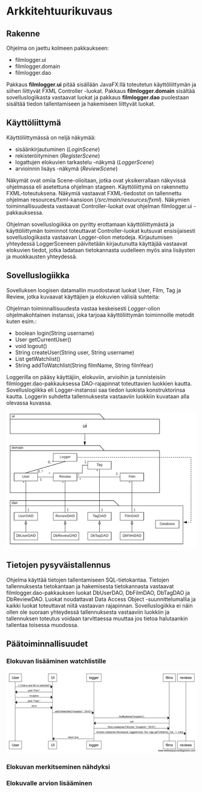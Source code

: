 # Arkkitehtuurikuvaus

## Rakenne
Ohjelma on jaettu kolmeen pakkaukseen:

- filmlogger.ui
- filmlogger.domain
- filmlogger.dao

Pakkaus **filmlogger.ui** pitää sisällään JavaFX:llä toteutetun käyttöliittymän ja siihen liittyvät FXML Controller -luokat. Pakkaus **filmlogger.domain** sisältää sovelluslogiikasta vastaavat luokat ja pakkaus **filmlogger.dao** puolestaan sisältää tiedon tallentamiseen ja hakemiseen liittyvät luokat.

## Käyttöliittymä
Käyttöliittymässä on neljä näkymää:
- sisäänkirjautuminen (*LoginScene*)
- rekisteröityminen (*RegisterScene*)
- logattujen elokuvien tarkastelu -näkymä (*LoggerScene*)
- arvioinnin lisäys -näkymä (*ReviewScene*)

Näkymät ovat omiia Scene-olioitaan, jotka ovat yksikerrallaan näkyvissä ohjelmassa eli asetettuna ohjelman stageen. Käyttöliittymä on rakennettu FXML-toteutuksena. Näkymiä vastaavat FXML-tiedostot on tallennettu ohjelman resources/fxml-kansioon (*/src/main/resources/fxml*). Näkymien toiminnallisuudesta vastaavat Controller-luokat ovat ohjelman filmlogger.ui -pakkauksessa.

Ohjelman sovelluslogiikka on pyritty erottamaan käyttöliittymästä ja käyttöliittymän toiminnot toteuttavat Controller-luokat kutsuvat ensisijaisesti sovelluslogiikasta vastaavan Logger-olion metodeja. Kirjautumisen yhteydessä LoggerSceneen päivitetään kirjautunutta käyttäjää vastaavat elokuvien tiedot, jotka ladataan tietokannasta uudelleen myös aina lisäysten ja muokkausten yhteydessä. 

## Sovelluslogiikka
Sovelluksen loogisen datamallin muodostavat luokat User, Film, Tag ja Review, jotka kuvaavat käyttäjien ja elokuvien välisiä suhteita:

Ohjelman toiminnallisuudesta vastaa keskeisesti *Logger*-olion ohjelmakohtainen instanssi, joka tarjoaa käyttöliittymän toiminnoille metodit kuten esim.:
- boolean login(String username)
- User getCurrentUser()
- void logout()
- String createUser(String user, String username)
- List<Review> getWatchlist()
- String addToWatchlist(String filmName, String filmYear)

Loggerilla on pääsy käyttäjiin, elokuviin, arvioihin ja tunnisteisiin filmlogger.dao-pakkauksessa DAO-rajapinnat toteuttavien luokkien kautta. Sovelluslogiikka eli Logger-instanssi saa tiedon luokista konstruktorinsa kautta. Loggerin suhdetta tallennuksesta vastaaviin luokkiin kuvataan alla olevassa kuvassa.

<img src="https://github.com/emmalait/FilmLogger/blob/master/dokumentaatio/images/pakkausluokkakaavio.png?raw=true">

## Tietojen pysyväistallennus

Ohjelma käyttää tietojen tallentamiseen SQL-tietokantaa. Tietojen tallennuksesta tietokantaan ja hakemisesta tietokannasta vastaavat filmlogger.dao-pakkauksen luokat DbUserDAO, DbFilmDAO, DbTagDAO ja DbReviewDAO. Luokat noudattavat Data Access Object -suunnittelumallia ja kaikki luokat toteuttavat niitä vastaavan rajapinnan. Sovelluslogiikka ei näin ollen ole suoraan yhteydessä tallennuksesta vastaaviin luokkiin ja tallennuksen toteutus voidaan tarvittaessa muuttaa jos tietoa halutaankin tallentaa toisessa muodossa. 

## Päätoiminnallisuudet

### Elokuvan lisääminen watchlistille
<img src="https://github.com/emmalait/FilmLogger/blob/master/dokumentaatio/images/sk-addToWatchlist.png?raw=true">

### Elokuvan merkitseminen nähdyksi

### Elokuvalle arvion lisääminen
